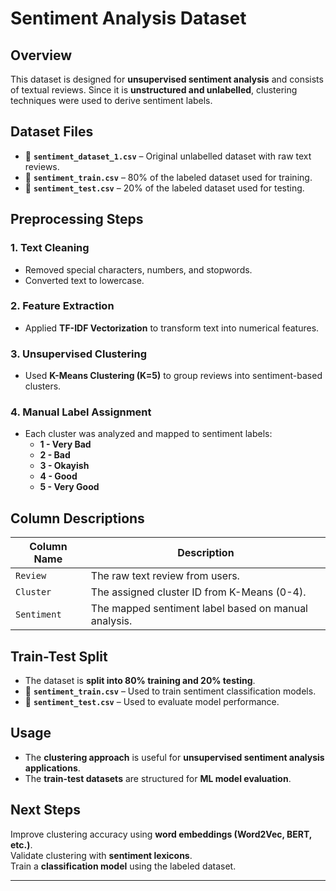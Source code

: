 # Sentiment Analysis Dataset

## Overview
This dataset is designed for **unsupervised sentiment analysis** and consists of textual reviews. Since it is **unstructured and unlabelled**, clustering techniques were used to derive sentiment labels.

## Dataset Files
- 📂 **`sentiment_dataset_1.csv`** – Original unlabelled dataset with raw text reviews.
- 📂 **`sentiment_train.csv`** – 80% of the labeled dataset used for training.
- 📂 **`sentiment_test.csv`** – 20% of the labeled dataset used for testing.

## Preprocessing Steps
### 1. Text Cleaning  
- Removed special characters, numbers, and stopwords.
- Converted text to lowercase.

### 2. Feature Extraction  
- Applied **TF-IDF Vectorization** to transform text into numerical features.

### 3. Unsupervised Clustering  
- Used **K-Means Clustering (K=5)** to group reviews into sentiment-based clusters.

### 4. Manual Label Assignment  
- Each cluster was analyzed and mapped to sentiment labels:
  - **1 - Very Bad**
  - **2 - Bad**
  - **3 - Okayish**
  - **4 - Good**
  - **5 - Very Good**

## Column Descriptions  
| Column Name | Description |
|-------------|-------------|
| `Review` | The raw text review from users. |
| `Cluster` | The assigned cluster ID from K-Means (0-4). |
| `Sentiment` | The mapped sentiment label based on manual analysis. |

## Train-Test Split
- The dataset is **split into 80% training and 20% testing**.
- 📂 **`sentiment_train.csv`** – Used to train sentiment classification models.
- 📂 **`sentiment_test.csv`** – Used to evaluate model performance.

## Usage  
- The **clustering approach** is useful for **unsupervised sentiment analysis applications**.  
- The **train-test datasets** are structured for **ML model evaluation**.

## Next Steps 
Improve clustering accuracy using **word embeddings (Word2Vec, BERT, etc.)**.  
Validate clustering with **sentiment lexicons**.  
Train a **classification model** using the labeled dataset.  

-----------------------------------------------------------------------------------------------------------------------------

